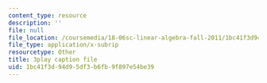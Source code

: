 ```yaml
---
content_type: resource
description: ''
file: null
file_location: /coursemedia/18-06sc-linear-algebra-fall-2011/1bc41f3d94d95df3b6fb9f897e54be39_QuZL5IKpO_U.vtt
file_type: application/x-subrip
resourcetype: Other
title: 3play caption file
uid: 1bc41f3d-94d9-5df3-b6fb-9f897e54be39
---
```

